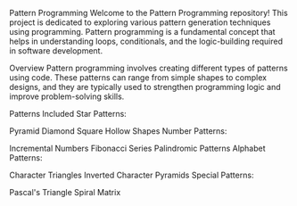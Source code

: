 Pattern Programming
Welcome to the Pattern Programming repository! This project is dedicated to exploring various pattern generation techniques using programming. Pattern programming is a fundamental concept that helps in understanding loops, conditionals, and the logic-building required in software development.

Overview
Pattern programming involves creating different types of patterns using code. These patterns can range from simple shapes to complex designs, and they are typically used to strengthen programming logic and improve problem-solving skills.

Patterns Included
Star Patterns:

Pyramid
Diamond
Square
Hollow Shapes
Number Patterns:

Incremental Numbers
Fibonacci Series
Palindromic Patterns
Alphabet Patterns:

Character Triangles
Inverted Character Pyramids
Special Patterns:

Pascal's Triangle
Spiral Matrix
